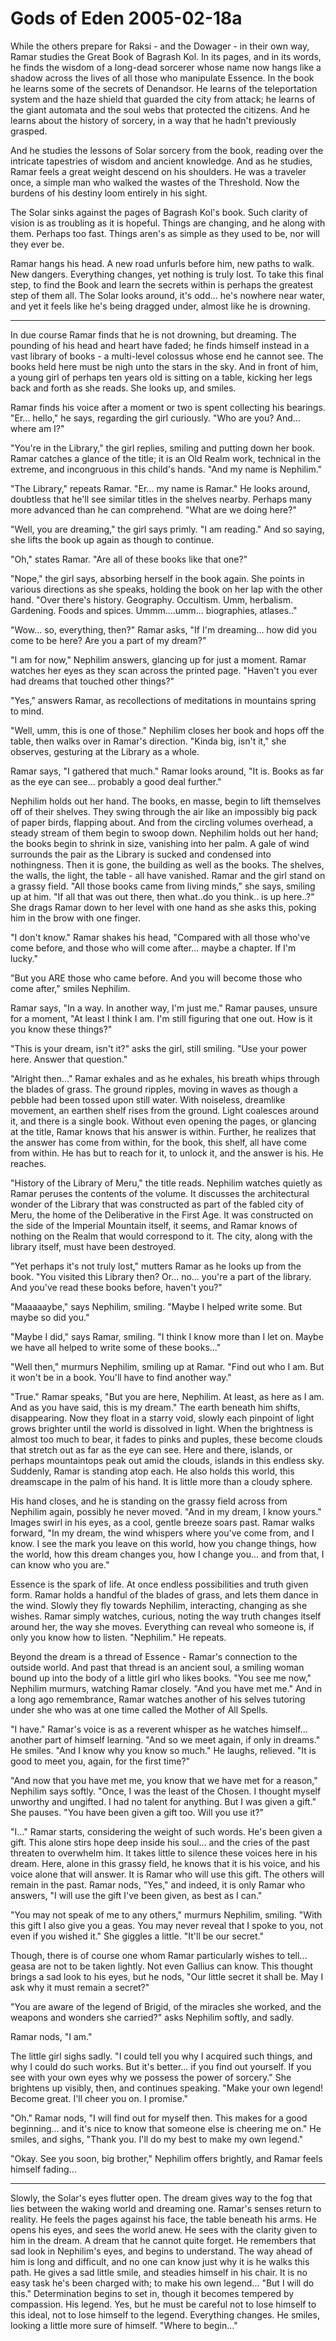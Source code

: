 <!-- TITLE: Gods of Eden 2005-02-18a -->
<!-- SUBTITLE: A game log for Gods of Eden -->

# Gods of Eden 2005-02-18a

While the others prepare for Raksi - and the Dowager - in their own way, Ramar studies the Great Book of Bagrash Kol. In its pages, and in its words, he finds the wisdom of a long-dead sorcerer whose name now hangs like a shadow across the lives of all those who manipulate Essence. In the book he learns some of the secrets of Denandsor. He learns of the teleportation system and the haze shield that guarded the city from attack; he learns of the giant automata and the soul webs that protected the citizens. And he learns about the history of sorcery, in a way that he hadn't previously grasped.

And he studies the lessons of Solar sorcery from the book, reading over the intricate tapestries of wisdom and ancient knowledge. And as he studies, Ramar feels a great weight descend on his shoulders. He was a traveler once, a simple man who walked the wastes of the Threshold. Now the burdens of his destiny loom entirely in his sight.

The Solar sinks against the pages of Bagrash Kol's book. Such clarity of vision is as troubling as it is hopeful. Things are changing, and he along with them. Perhaps too fast. Things aren's as simple as they used to be, nor will they ever be.

Ramar hangs his head. A new road unfurls before him, new paths to walk. New dangers. Everything changes, yet nothing is truly lost. To take this final step, to find the Book and learn the secrets within is perhaps the greatest step of them all. The Solar looks around, it's odd... he's nowhere near water, and yet it feels like he's being dragged under, almost like he is drowning.

---

In due course Ramar finds that he is not drowning, but dreaming. The pounding of his head and heart have faded; he finds himself instead in a vast library of books - a multi-level colossus whose end he cannot see. The books held here must be nigh unto the stars in the sky. And in front of him, a young girl of perhaps ten years old is sitting on a table, kicking her legs back and forth as she reads. She looks up, and smiles.

Ramar finds his voice after a moment or two is spent collecting his bearings. "Er... hello," he says, regarding the girl curiously. "Who are you? And... where am I?"

"You're in the Library," the girl replies, smiling and putting down her book. Ramar catches a glance of the title; it is an Old Realm work, technical in the extreme, and incongruous in this child's hands. "And my name is Nephilim."

"The Library," repeats Ramar. "Er... my name is Ramar." He looks around, doubtless that he'll see similar titles in the shelves nearby. Perhaps many more advanced than he can comprehend. "What are we doing here?"

"Well, you are dreaming," the girl says primly. "I am reading." And so saying, she lifts the book up again as though to continue.

"Oh," states Ramar. "Are all of these books like that one?"

"Nope," the girl says, absorbing herself in the book again. She points in various directions as she speaks, holding the book on her lap with the other hand. "Over there's history. Geography. Occultism. Umm, herbalism. Gardening. Foods and spices. Ummm....umm... biographies, atlases.."

"Wow... so, everything, then?" Ramar asks, "If I'm dreaming... how did you come to be here? Are you a part of my dream?"

"I am for now," Nephilim answers, glancing up for just a moment. Ramar watches her eyes as they scan across the printed page. "Haven't you ever had dreams that touched other things?"

"Yes," answers Ramar, as recollections of meditations in mountains spring to mind.

"Well, umm, this is one of those." Nephilim closes her book and hops off the table, then walks over in Ramar's direction. "Kinda big, isn't it," she observes, gesturing at the Library as a whole.

Ramar says, "I gathered that much." Ramar looks around, "It is. Books as far as the eye can see... probably a good deal further."

Nephilim holds out her hand. The books, en masse, begin to lift themselves off of their shelves. They swing through the air like an impossibly big pack of paper birds, flapping about. And from the circling volumes overhead, a steady stream of them begin to swoop down. Nephilim holds out her hand; the books begin to shrink in size, vanishing into her palm. A gale of wind surrounds the pair as the Library is sucked and condensed into nothingness. Then it is gone, the building as well as the books. The shelves, the walls, the light, the table - all have vanished. Ramar and the girl stand on a grassy field. "All those books came from living minds," she says, smiling up at him. "If all that was out there, then what..do you think.. is up here..?" She drags Ramar down to her level with one hand as she asks this, poking him in the brow with one finger.

"I don't know." Ramar shakes his head, "Compared with all those who've come before, and those who will come after... maybe a chapter. If I'm lucky."

"But you ARE those who came before. And you will become those who come after," smiles Nephilim.

Ramar says, "In a way. In another way, I'm just me." Ramar pauses, unsure for a moment, "At least I think I am. I'm still figuring that one out. How is it you know these things?"

"This is your dream, isn't it?" asks the girl, still smiling. "Use your power here. Answer that question."

"Alright then..." Ramar exhales and as he exhales, his breath whips through the blades of grass. The ground ripples, moving in waves as though a pebble had been tossed upon still water. With noiseless, dreamlike movement, an earthen shelf rises from the ground. Light coalesces around it, and there is a single book. Without even opening the pages, or glancing at the title, Ramar knows that his answer is within. Further, he realizes that the answer has come from within, for the book, this shelf, all have come from within. He has but to reach for it, to unlock it, and the answer is his. He reaches.

"History of the Library of Meru," the title reads. Nephilim watches quietly as Ramar peruses the contents of the volume. It discusses the architectural wonder of the Library that was constructed as part of the fabled city of Meru, the home of the Deliberative in the First Age. It was constructed on the side of the Imperial Mountain itself, it seems, and Ramar knows of nothing on the Realm that would correspond to it. The city, along with the library itself, must have been destroyed.

"Yet perhaps it's not truly lost," mutters Ramar as he looks up from the book. "You visited this Library then? Or... no... you're a part of the library. And you've read these books before, haven't you?"

"Maaaaaybe," says Nephilim, smiling. "Maybe I helped write some. But maybe so did you."

"Maybe I did," says Ramar, smiling. "I think I know more than I let on. Maybe we have all helped to write some of these books..."

"Well then," murmurs Nephilim, smiling up at Ramar. "Find out who I am. But it won't be in a book. You'll have to find another way."

"True." Ramar speaks, "But you are here, Nephilim. At least, as here as I am. And as you have said, this is my dream." The earth beneath him shifts, disappearing. Now they float in a starry void, slowly each pinpoint of light grows brighter until the world is dissolved in light. When the brightness is almost too much to bear, it fades to pinks and puples, these become clouds that stretch out as far as the eye can see. Here and there, islands, or perhaps mountaintops peak out amid the clouds, islands in this endless sky. Suddenly, Ramar is standing atop each. He also holds this world, this dreamscape in the palm of his hand. It is little more than a cloudy sphere.

His hand closes, and he is standing on the grassy field across from Nephilim again, possibly he never moved. "And in my dream, I know yours." Images swirl in his eyes, as a cool, gentle breeze soars past. Ramar walks forward, "In my dream, the wind whispers where you've come from, and I know. I see the mark you leave on this world, how you change things, how the world, how this dream changes you, how I change you... and from that, I can know who you are."

Essence is the spark of life. At once endless possibilities and truth given form. Ramar holds a handful of the blades of grass, and lets them dance in the wind. Slowly they fly towards Nephilim, interacting, changing as she wishes. Ramar simply watches, curious, noting the way truth changes itself around her, the way she moves. Everything can reveal who someone is, if only you know how to listen. "Nephilim." He repeats.

Beyond the dream is a thread of Essence - Ramar's connection to the outside world. And past that thread is an ancient soul, a smiling woman bound up into the body of a little girl who likes books. "You see me now," Nephilim murmurs, watching Ramar closely. "And you have met me." And in a long ago remembrance, Ramar watches another of his selves tutoring under she who was at one time called the Mother of All Spells.

"I have." Ramar's voice is as a reverent whisper as he watches himself... another part of himself learning. "And so we meet again, if only in dreams." He smiles. "And I know why you know so much." He laughs, relieved. "It is good to meet you, again, for the first time?"

"And now that you have met me, you know that we have met for a reason," Nephilim says softly. "Once, I was the least of the Chosen. I thought myself unworthy and ungifted. I had no talent for anything. But I was given a gift." She pauses. "You have been given a gift too. Will you use it?"

"I..." Ramar starts, considering the weight of such words. He's been given a gift. This alone stirs hope deep inside his soul... and the cries of the past threaten to overwhelm him. It takes little to silence these voices here in his dream. Here, alone in this grassy field, he knows that it is his voice, and his voice alone that will answer. It is Ramar who will use this gift. The others will remain in the past. Ramar nods, "Yes," and indeed, it is only Ramar who answers, "I will use the gift I've been given, as best as I can."

"You may not speak of me to any others," murmurs Nephilim, smiling. "With this gift I also give you a geas. You may never reveal that I spoke to you, not even if you wished it." She giggles a little. "It'll be our secret."

Though, there is of course one whom Ramar particularly wishes to tell... geasa are not to be taken lightly. Not even Gallius can know. This thought brings a sad look to his eyes, but he nods, "Our little secret it shall be. May I ask why it must remain a secret?"

"You are aware of the legend of Brigid, of the miracles she worked, and the weapons and wonders she carried?" asks Nephilim softly, and sadly.

Ramar nods, "I am."

The little girl sighs sadly. "I could tell you why I acquired such things, and why I could do such works. But it's better... if you find out yourself. If you see with your own eyes why we possess the power of sorcery." She brightens up visibly, then, and continues speaking. "Make your own legend! Become great. I'll cheer you on. I promise."

"Oh." Ramar nods, "I will find out for myself then. This makes for a good beginning... and it's nice to know that someone else is cheering me on." He smiles, and sighs, "Thank you. I'll do my best to make my own legend."

"Okay. See you soon, big brother," Nephilim offers brightly, and Ramar feels himself fading...

---

Slowly, the Solar's eyes flutter open. The dream gives way to the fog that lies between the waking world and dreaming one. Ramar's senses return to reality. He feels the pages against his face, the table beneath his arms. He opens his eyes, and sees the world anew. He sees with the clarity given to him in the dream. A dream that he cannot quite forget. He remembers that sad look in Nephilim's eyes, and begins to understand. The way ahead of him is long and difficult, and no one can know just why it is he walks this path. He gives a sad little smile, and steadies himself in his chair. It is no easy task he's been charged with; to make his own legend... "But I will do this." Determination begins to set in, though it becomes tempered by compassion. His legend. Yes, but he must be careful not to lose himself to this ideal, not to lose himself to the legend. Everything changes. He smiles, looking a little more sure of himself. "Where to begin..."